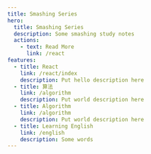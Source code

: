 ```yaml
---
title: Smashing Series
hero:
  title: Smashing Series
  description: Some smashing study notes
  actions:
    - text: Read More
      link: /react
features:
  - title: React
    link: /react/index
    description: Put hello description here
  - title: 算法
    link: /algorithm
    description: Put world description here
  - title: Algorithm
    link: /algorithm
    description: Put world description here
  - title: Learning English
    link: /english
    description: Some words
---
```

